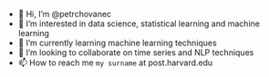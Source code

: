 - 👋 Hi, I’m @petrchovanec
- 👀 I’m interested in data science, statistical learning and machine learning
- 🌱 I’m currently learning machine learning techniques
- 💞️ I’m looking to collaborate on time series and NLP techniques
- 📫 How to reach me `my surname` at post.harvard.edu

<!---
petrchovanec/petrchovanec is a ✨ special ✨ repository because its `README.md` (this file) appears on your GitHub profile.
You can click the Preview link to take a look at your changes.
--->
